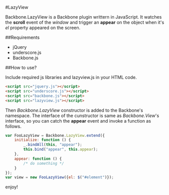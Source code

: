 #LazyView

Backbone.LazyView is a Backbone plugin writtern in JavaScript.
It watches the **scroll** event of the *window* and trigger an **appear** on the object when it's *el* property appeared on the screen.

##Requirements

* jQuery
* underscore.js
* Backbone.js

##How to use?

Include required js libraries and lazyview.js in your HTML code.

```html
<script src="jquery.js"></script>
<script src="underscore.js"></script>
<script src="backbone.js"></script>
<script src="lazyview.js"></script>
```

Then *Backbone.LazyView* constructor is added to the Backbone's namespace.
The interface of the cunstructor is same as *Backbone.View*'s interface, so you can catch the **appear** event and invoke a function as follows.

```js
var FooLazyView = Backbone.LazyView.extend({
    initialize: function () {
        _.bindAll(this, "appear");
        this.bind("appear", this.appear);
    },
    appear: function () {
        /* do something */
    }
});
var view = new FooLazyView({el: $("#element")});
```

enjoy!
